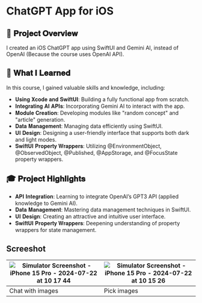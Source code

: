 # ChatGPT App for iOS

## 🚀 𝐏𝐫𝐨𝐣𝐞𝐜𝐭 𝐎𝐯𝐞𝐫𝐯𝐢𝐞𝐰

I created an iOS ChatGPT app using SwiftUI and Gemini AI, instead of OpenAI (Because the course uses OpenAI API).

## 🔧 𝐖𝐡𝐚𝐭 𝐈 𝐋𝐞𝐚𝐫𝐧𝐞𝐝

In this course, I gained valuable skills and knowledge, including:
* 𝐔𝐬𝐢𝐧𝐠 𝐗𝐜𝐨𝐝𝐞 𝐚𝐧𝐝 𝐒𝐰𝐢𝐟𝐭𝐔𝐈: Building a fully functional app from scratch.
* 𝐈𝐧𝐭𝐞𝐠𝐫𝐚𝐭𝐢𝐧𝐠 𝐀𝐈 𝐀𝐏𝐈𝐬: Incorporating Gemini AI to interact with the app.
* 𝐌𝐨𝐝𝐮𝐥𝐞 𝐂𝐫𝐞𝐚𝐭𝐢𝐨𝐧: Developing modules like "random concept" and "article" generation.
* 𝐃𝐚𝐭𝐚 𝐌𝐚𝐧𝐚𝐠𝐞𝐦𝐞𝐧𝐭: Managing data efficiently using SwiftUI.
* 𝐔𝐈 𝐃𝐞𝐬𝐢𝐠𝐧: Designing a user-friendly interface that supports both dark and light modes.
* 𝐒𝐰𝐢𝐟𝐭𝐔𝐈 𝐏𝐫𝐨𝐩𝐞𝐫𝐭𝐲 𝐖𝐫𝐚𝐩𝐩𝐞𝐫𝐬: Utilizing @EnvironmentObject, @ObservedObject, @Published, @AppStorage, and @FocusState property wrappers.

## 🎓 𝐏𝐫𝐨𝐣𝐞𝐜𝐭 𝐇𝐢𝐠𝐡𝐥𝐢𝐠𝐡𝐭𝐬

* 𝐀𝐏𝐈 𝐈𝐧𝐭𝐞𝐠𝐫𝐚𝐭𝐢𝐨𝐧: Learning to integrate OpenAI’s GPT3 API (applied knowledge to Gemini AI).
* 𝐃𝐚𝐭𝐚 𝐌𝐚𝐧𝐚𝐠𝐞𝐦𝐞𝐧𝐭: Mastering data management techniques in SwiftUI.
* 𝐔𝐈 𝐃𝐞𝐬𝐢𝐠𝐧: Creating an attractive and intuitive user interface.
* 𝐒𝐰𝐢𝐟𝐭𝐔𝐈 𝐏𝐫𝐨𝐩𝐞𝐫𝐭𝐲 𝐖𝐫𝐚𝐩𝐩𝐞𝐫𝐬: Deepening understanding of property wrappers for state management.

## Screeshot

| ![Simulator Screenshot - iPhone 15 Pro - 2024-07-22 at 10 17 44](https://github.com/user-attachments/assets/1656c8bb-0ce8-46c8-a1b8-a2bae9436609) | ![Simulator Screenshot - iPhone 15 Pro - 2024-07-22 at 10 15 26](https://github.com/user-attachments/assets/56137da5-9d0e-49ee-bf03-da905acde537) |
|---------------------------------------------------------------------------------------------------------------|-------------------------------------------------------------------------------------------------------------|
| Chat with images                                                                                                   | Pick images                                                                                                 |

